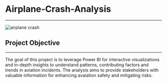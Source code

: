 # Airplane-Crash-Analysis
---
![airplane crash](https://github.com/Winnykinyumu/Airplane-Crash-Analysis/assets/124139386/189c05fe-7869-4497-805e-3b1f3bb78824)

## Project Objective
---
The goal of this project is to leverage Power BI for interactive visualizations and in-depth insights to understand patterns, contributing factors and trends in aviation incidents. The analysis aims to provide stakeholders with valuable information for enhancing avaiation safety and mitigating risks.







